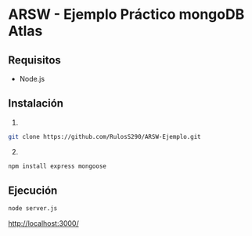 # ARSW - Ejemplo Práctico mongoDB Atlas

## Requisitos

* Node.js

## Instalación


1. 
```bash
git clone https://github.com/RulosS290/ARSW-Ejemplo.git
```

2.
```bash
npm install express mongoose
```

## Ejecución

```bash
node server.js
```

[http://localhost:3000/](http://localhost:3000/)
